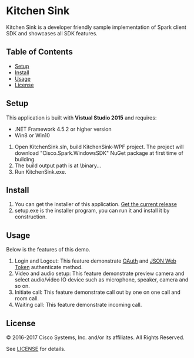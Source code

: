 # Kitchen Sink

Kitchen Sink is a developer friendly sample implementation of Spark client SDK and showcases all SDK features.

## Table of Contents
- [Setup](#setup)
- [Install](#install)
- [Usage](#usage)
- [License](#license)

## Setup
This application is built with **Vistual Studio 2015** and requires:
- .NET Framework 4.5.2 or higher version
- Win8 or Win10

1. Open KitchenSink.sln, build KitchenSink-WPF project. The project will download "Cisco.Spark.WindowsSDK" NuGet package at first time of building.
2. The build output path is at \binary\...
3. Run KitchenSink.exe.

## Install
1. You can get the installer of this application. [Get the current release](https://github.com/ciscospark/spark-windows-sdk-example/releases)
2. setup.exe is the installer program, you can run it and install it by construction.


## Usage
Below is the features of this demo.
1. Login and Logout:
This feature demonstrate [OAuth](https://oauth.net/) and [JSON Web Token](https://jwt.io/) authenticate method.
2. Video and audio setup:
This feature demonstrate preview camera and select audio/video IO device such as microphone, speaker, camera and so on.
3. Initiate call:
This feature demonstrate call out by one on one call and room call.
4. Waiting call:
This feature demonstrate incoming call.

## License

&copy; 2016-2017 Cisco Systems, Inc. and/or its affiliates. All Rights Reserved.

See [LICENSE](https://github.com/ciscospark/spark-windows-sdk-example/blob/master/LICENSE) for details.
